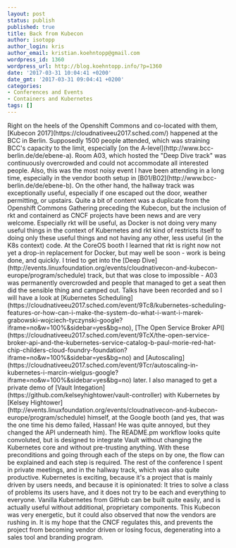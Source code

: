 ```yaml
---
layout: post
status: publish
published: true
title: Back from Kubecon
author: isotopp
author_login: kris
author_email: kristian.koehntopp@gmail.com
wordpress_id: 1360
wordpress_url: http://blog.koehntopp.info/?p=1360
date: '2017-03-31 10:04:41 +0200'
date_gmt: '2017-03-31 09:04:41 +0200'
categories:
- Conferences and Events
- Containers and Kubernetes
tags: []
---
```

<p>Right on the heels of the Openshift Commons and co-located with them, [Kubecon 2017](https://cloudnativeeu2017.sched.com/) happened at the BCC in Berlin. Supposedly 1500 people attended, which was straining BCC's&nbsp;capacity to the limit, especially [on the A-level](http://www.bcc-berlin.de/de/ebene-a). Room A03, which hosted the "Deep Dive track" was continuously overcrowded and could not accommodate all interested people. Also, this was the most noisy event I have been attending in a long time, especially in the vendor booth setup in [B01/B02](http://www.bcc-berlin.de/de/ebene-b). On the other hand, the hallway track was exceptionally useful, especially if one escaped out the door, weather permitting, or upstairs. Quite a bit of&nbsp;content was a duplicate from the Openshift Commons Gathering preceding the Kubecon, but the inclusion of rkt and containerd as CNCF projects have been news and are very welcome. Especially rkt will be useful, as Docker is not doing very many useful things in the context of Kubernetes and rkt kind of restricts itself to doing only these useful things and not having any other, less useful (in the K8s context) code. At the&nbsp;CoreOS booth I learned that rkt is right now not yet a drop-in replacement for Docker, but may well be soon - work is being done, and quickly. <!--more--> I tried to get into the [Deep Dive](http://events.linuxfoundation.org/events/cloudnativecon-and-kubecon-europe/program/schedule) track, but that was close to impossible - A03 was permanently overcrowded and people that managed to get a seat then did the sensible thing and camped out. Talks have been recorded and so I will have a look at [Kubernetes Scheduling](https://cloudnativeeu2017.sched.com/event/9Tc8/kubernetes-scheduling-features-or-how-can-i-make-the-system-do-what-i-want-i-marek-grabowski-wojciech-tyczynski-google?iframe=no&w=100%&sidebar=yes&bg=no), [The Open Service Broker API](https://cloudnativeeu2017.sched.com/event/9TcX/the-open-service-broker-api-and-the-kubernetes-service-catalog-b-paul-morie-red-hat-chip-childers-cloud-foundry-foundation?iframe=no&w=100%&sidebar=yes&bg=no) and [Autoscaling](https://cloudnativeeu2017.sched.com/event/9Tcr/autoscaling-in-kubernetes-i-marcin-wielgus-google?iframe=no&w=100%&sidebar=yes&bg=no) later. I also managed to get a private demo of [Vault Integation](https://github.com/kelseyhightower/vault-controller) with Kubernetes by [Kelsey Hightower](http://events.linuxfoundation.org/events/cloudnativecon-and-kubecon-europe/program/schedule) himself, at the Google booth (and yes, that was the one time his demo failed, Hassan! He was quite annoyed, but they changed the API underneath him). The README.pm workflow looks quite convoluted, but is designed to integrate Vault without changing the Kubernetes core and without pre-trusting anything. With these preconditions and going through each of the steps on by one, the flow can be explained and each step is required. The rest of the conference&nbsp;I spent in private meetings, and in the hallway track, which was also quite productive. Kubernetes is exciting, because it's a project that is mainly driven by users needs, and because it is opinionated: It tries to solve a class of problems its users have, and it does not try to be each and everything to everyone. Vanilla Kubernetes from GitHub can be built quite easily, and is actually useful without additional, proprietary components. This Kubecon was very energetic, but it could also observed that now the vendors are rushing in. It is my hope that the CNCF regulates this, and prevents the project from becoming vendor driven or losing focus, degenerating into a sales tool and branding&nbsp;program.</p>
